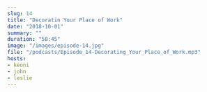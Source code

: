 ```yaml
---
slug: 14 
title: "Decoratin Your Place of Work"
date: "2018-10-01"
summary: ""
duration: "58:45"
image: "/images/episode-14.jpg"
file: "/podcasts/Episode_14-Decorating_Your_Place_of_Work.mp3"
hosts:
- keoni
- john
- leslie
---
```

